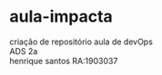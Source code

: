 # aula-impacta
criação de repositório 
aula de devOps <br>
ADS 2a <br>
henrique santos RA:1903037 <br>
